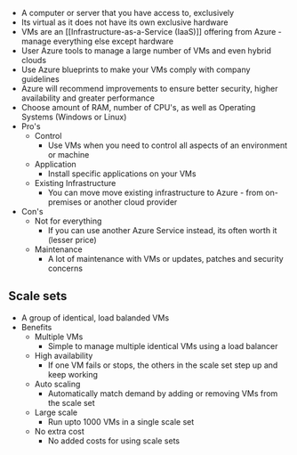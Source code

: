 * A computer or server that you have access to, exclusively
* Its virtual as it does not have its own exclusive hardware
* VMs are an [[Infrastructure-as-a-Service (IaaS)]] offering from Azure - manage everything else except hardware
* User Azure tools to manage a large number of VMs and even hybrid clouds
* Use Azure blueprints to make your VMs comply with company guidelines
* Azure will recommend improvements to ensure better security, higher availability and greater performance
* Choose amount of RAM, number of CPU's, as well as Operating Systems (Windows or Linux)
* Pro's
	* Control
		* Use VMs when you need to control all aspects of an environment or machine
	* Application
		* Install specific applications on your VMs
	* Existing Infrastructure
		* You can move move existing infrastructure to Azure - from on-premises or another cloud provider
* Con's
	* Not for everything
		* If you can use another Azure Service instead, its often worth it (lesser price)
	* Maintenance
		* A lot of maintenance with VMs or updates, patches and security concerns

## Scale sets
* A group of identical, load balanded VMs
* Benefits
	* Multiple VMs
		* Simple to manage multiple identical VMs using a load balancer
	* High availability
		* If one VM fails or stops, the others in the scale set step up and keep working
	* Auto scaling
		* Automatically match demand by adding or removing VMs from the scale set
	* Large scale
		* Run upto 1000 VMs in a single scale set
	* No extra cost
		* No added costs for using scale sets
